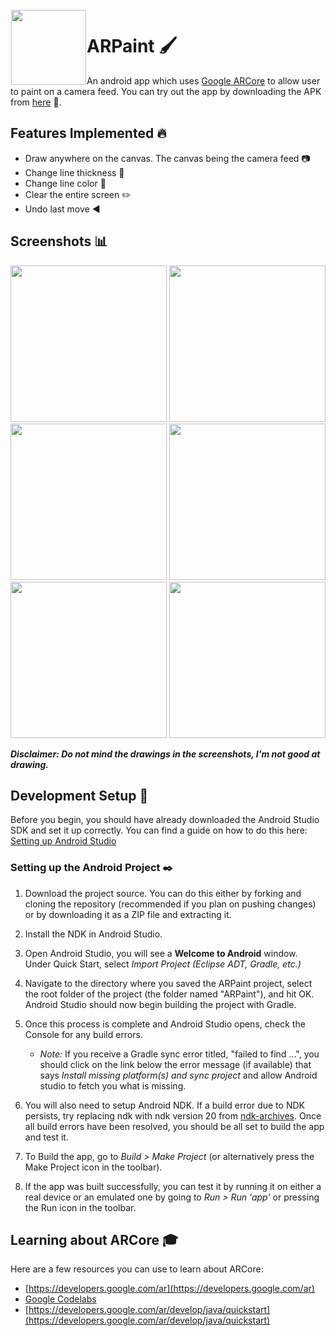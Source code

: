 <img height='120' src="https://user-images.githubusercontent.com/41234408/82045045-09cac580-96cc-11ea-833d-7ad1e3cdaff4.png" align="left" hspace="1" vspace="1">

# ARPaint :paintbrush: 

An android app which uses [Google ARCore](https://developers.google.com/ar) to allow user to paint on a camera feed. You can try out the app by downloading the APK from [here](https://github.com/yashk2000/ARPaint/blob/master/app/app-debug.apk) :rocket:.

## Features Implemented :fire: 

- Draw anywhere on the canvas. The canvas being the camera feed :camera: 
- Change line thickness :straight_ruler: 
- Change line color :art: 
- Clear the entire screen :pencil2:
- Undo last move :arrow_backward:

## Screenshots :bar_chart: 

<p float="left">
  <img src="https://user-images.githubusercontent.com/41234408/82045593-f9ffb100-96cc-11ea-82c2-d15c2e7d8d2a.png" width="250" />
  <img src="https://user-images.githubusercontent.com/41234408/82045663-17cd1600-96cd-11ea-9e47-57a59aaf2d62.png" width="250" /> 
  <img src="https://user-images.githubusercontent.com/41234408/82045729-36331180-96cd-11ea-9768-0be3bc326183.png" width="250" />
   <img src="https://user-images.githubusercontent.com/41234408/82045795-52cf4980-96cd-11ea-951b-fa34967cc7be.png" width="250" />
  <img src="https://user-images.githubusercontent.com/41234408/82045957-9b870280-96cd-11ea-906b-ae3ad71a88cb.png" width="250" /> 
  <img src="https://user-images.githubusercontent.com/41234408/82046031-c6715680-96cd-11ea-9b16-378adedaebb1.png" width="250" />
</p>

***Disclaimer: Do not mind the drawings in the screenshots, I'm not good at drawing.***

## Development Setup :triangular_ruler:

Before you begin, you should have already downloaded the Android Studio SDK and set it up correctly. You can find a guide on how to do this here: [Setting up Android Studio](http://developer.android.com/sdk/installing/index.html?pkg=studio)

### Setting up the Android Project :black_nib:

1. Download the project source. You can do this either by forking and cloning the repository (recommended if you plan on pushing changes) or by downloading it as a ZIP file and extracting it.

2. Install the NDK in Android Studio.

3. Open Android Studio, you will see a **Welcome to Android** window. Under Quick Start, select *Import Project (Eclipse ADT, Gradle, etc.)*

4. Navigate to the directory where you saved the ARPaint project, select the root folder of the project (the folder named "ARPaint"), and hit OK. Android Studio should now begin building the project with Gradle.

5. Once this process is complete and Android Studio opens, check the Console for any build errors.

    - *Note:* If you receive a Gradle sync error titled, "failed to find ...", you should click on the link below the error message (if available) that says *Install missing platform(s) and sync project* and allow Android studio to fetch you what is missing.

7. You will also need to setup Android NDK. If a build error due to NDK persists, try replacing ndk with ndk version 20 from [ndk-archives](https://developer.android.com/ndk/downloads/older_releases). Once all build errors have been resolved, you should be all set to build the app and test it.

8. To Build the app, go to *Build > Make Project* (or alternatively press the Make Project icon in the toolbar).

9. If the app was built successfully, you can test it by running it on either a real device or an emulated one by going to *Run > Run 'app'* or pressing the Run icon in the toolbar.

## Learning about ARCore :mortar_board:

Here are a few resources you can use to learn about ARCore:

- [https://developers.google.com/ar](https://developers.google.com/ar)
- [Google Codelabs](https://codelabs.developers.google.com/)
- [https://developers.google.com/ar/develop/java/quickstart](https://developers.google.com/ar/develop/java/quickstart)
